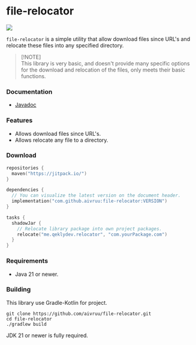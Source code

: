 # file-relocator

[![](https://jitpack.io/v/aivruu/file-relocator.svg)](https://jitpack.io/#aivruu/file-relocator)

`file-relocator` is a simple utility that allow download files since URL's and relocate these files into any specified directory.

> [!NOTE]\
> This library is very basic, and doesn't provide many specific options for the download and relocation
> of the files, only meets their basic functions.

### Documentation
- [Javadoc](https://jitpack.io/com/github/aivruu/file-relocator/latest/javadoc/)

### Features
* Allows download files since URL's.
* Allows relocate any file to a directory.

### Download
```kotlin
repositories {
  maven("https://jitpack.io/")
}

dependencies {
  // You can visualize the latest version on the document header.
  implementation("com.github.aivruu:file-relocator:VERSION")
}

tasks {
  shadowJar {
    // Relocate library package into own project packages.
    relocate("me.qeklydev.relocator", "com.yourPackage.com")
  }
}
```

### Requirements
- Java 21 or newer.

### Building
This library use Gradle-Kotlin for project.
```
git clone https://github.com/aivruu/file-relocator.git
cd file-relocator
./gradlew build
```

JDK 21 or newer is fully required.
